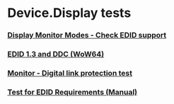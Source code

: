 # Device.Display tests
### [Display Monitor Modes - Check EDID support](testref/f041eba7-ec0b-4edb-915c-ef5735e98f07.md)
### [EDID 1.3 and DDC (WoW64)](testref/3d089993-3e87-4c52-8f57-8bf9db6b818b.md)
### [Monitor - Digital link protection test](testref/109e4e03-e977-44df-8049-d0d1ea317e45.md)
### [Test for EDID Requirements (Manual)](testref/b97fb72d-0f43-48e1-82e3-3af4c5bc96ca.md)
